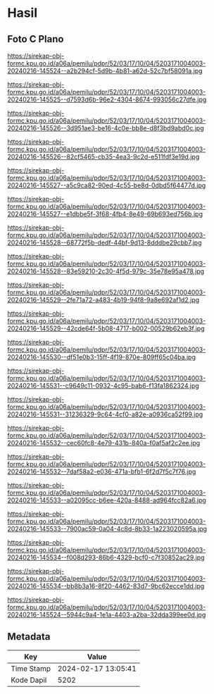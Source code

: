 # Hasil

## Foto C Plano

https://sirekap-obj-formc.kpu.go.id/a06a/pemilu/pdpr/52/03/17/10/04/5203171004003-20240216-145524--a2b294cf-5d9b-4b81-a62d-52c7bf58091a.jpg

https://sirekap-obj-formc.kpu.go.id/a06a/pemilu/pdpr/52/03/17/10/04/5203171004003-20240216-145525--d7593d6b-96e2-4304-8674-993056c27dfe.jpg

https://sirekap-obj-formc.kpu.go.id/a06a/pemilu/pdpr/52/03/17/10/04/5203171004003-20240216-145526--3d951ae3-be16-4c0e-bb8e-d8f3bd9abd0c.jpg

https://sirekap-obj-formc.kpu.go.id/a06a/pemilu/pdpr/52/03/17/10/04/5203171004003-20240216-145526--82cf5465-cb35-4ea3-9c2d-e511fdf3e19d.jpg

https://sirekap-obj-formc.kpu.go.id/a06a/pemilu/pdpr/52/03/17/10/04/5203171004003-20240216-145527--a5c9ca82-90ed-4c55-be8d-0dbd5f64477d.jpg

https://sirekap-obj-formc.kpu.go.id/a06a/pemilu/pdpr/52/03/17/10/04/5203171004003-20240216-145527--e1dbbe5f-3f68-4fb4-8e49-69b693ed756b.jpg

https://sirekap-obj-formc.kpu.go.id/a06a/pemilu/pdpr/52/03/17/10/04/5203171004003-20240216-145528--68772f5b-dedf-44bf-9d13-8dddbe29cbb7.jpg

https://sirekap-obj-formc.kpu.go.id/a06a/pemilu/pdpr/52/03/17/10/04/5203171004003-20240216-145528--83e59210-2c30-4f5d-979c-35e78e95a478.jpg

https://sirekap-obj-formc.kpu.go.id/a06a/pemilu/pdpr/52/03/17/10/04/5203171004003-20240216-145529--2fe71a72-a483-4b19-94f8-9a8e692af1d2.jpg

https://sirekap-obj-formc.kpu.go.id/a06a/pemilu/pdpr/52/03/17/10/04/5203171004003-20240216-145529--42cde64f-5b08-4717-b002-00529b62eb3f.jpg

https://sirekap-obj-formc.kpu.go.id/a06a/pemilu/pdpr/52/03/17/10/04/5203171004003-20240216-145530--df51e0b3-15ff-4f19-870e-809ff65c04ba.jpg

https://sirekap-obj-formc.kpu.go.id/a06a/pemilu/pdpr/52/03/17/10/04/5203171004003-20240216-145531--c9649c11-0932-4c95-bab6-f13fa1862324.jpg

https://sirekap-obj-formc.kpu.go.id/a06a/pemilu/pdpr/52/03/17/10/04/5203171004003-20240216-145531--31236329-9c64-4cf0-a82e-a0936ca52f99.jpg

https://sirekap-obj-formc.kpu.go.id/a06a/pemilu/pdpr/52/03/17/10/04/5203171004003-20240216-145532--cec60fc8-4e79-431b-840a-f0af5af2c2ee.jpg

https://sirekap-obj-formc.kpu.go.id/a06a/pemilu/pdpr/52/03/17/10/04/5203171004003-20240216-145532--7daf58a2-e036-471a-bfb1-6f2d7f5c7f76.jpg

https://sirekap-obj-formc.kpu.go.id/a06a/pemilu/pdpr/52/03/17/10/04/5203171004003-20240216-145533--a02095cc-b6ee-420a-8488-ad964fcc82a6.jpg

https://sirekap-obj-formc.kpu.go.id/a06a/pemilu/pdpr/52/03/17/10/04/5203171004003-20240216-145533--7900ac59-0a04-4c8d-8b33-1a223020595a.jpg

https://sirekap-obj-formc.kpu.go.id/a06a/pemilu/pdpr/52/03/17/10/04/5203171004003-20240216-145534--f008d293-86b6-4329-bcf0-c7f30852ac29.jpg

https://sirekap-obj-formc.kpu.go.id/a06a/pemilu/pdpr/52/03/17/10/04/5203171004003-20240216-145534--bb8b3a16-8f20-4462-83d7-9bc62ecce1dd.jpg

https://sirekap-obj-formc.kpu.go.id/a06a/pemilu/pdpr/52/03/17/10/04/5203171004003-20240216-145524--5944c9a4-1e1a-4403-a2ba-32dda399ee0d.jpg


## Metadata

| Key        | Value               |
| ---------- | ------------------- |
| Time Stamp | 2024-02-17 13:05:41 |
| Kode Dapil | 5202                |



